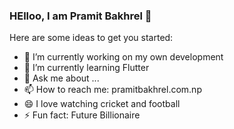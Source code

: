 ### HElloo, I am Pramit Bakhrel 👋



Here are some ideas to get you started:

- 🔭 I’m currently working on my own development
- 🌱 I’m currently learning Flutter
- 💬 Ask me about ...
- 📫 How to reach me: pramitbakhrel.com.np
- 😄 I love watching cricket and football
- ⚡ Fun fact: Future Billionaire
